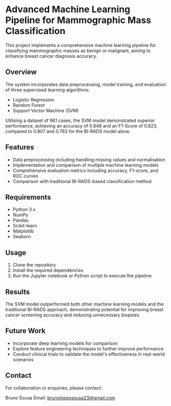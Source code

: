 # Advanced Machine Learning Pipeline for Mammographic Mass Classification

This project implements a comprehensive machine learning pipeline for classifying mammographic masses as benign or malignant, aiming to enhance breast cancer diagnosis accuracy.

## Overview

The system incorporates data preprocessing, model training, and evaluation of three supervised learning algorithms:

- Logistic Regression
- Random Forest
- Support Vector Machine (SVM)

Utilising a dataset of 961 cases, the SVM model demonstrated superior performance, achieving an accuracy of 0.848 and an F1-Score of 0.823, compared to 0.807 and 0.763 for the BI-RADS model alone.

## Features

- Data preprocessing including handling missing values and normalisation
- Implementation and comparison of multiple machine learning models
- Comprehensive evaluation metrics including accuracy, F1-score, and ROC curves
- Comparison with traditional BI-RADS-based classification method

## Requirements

- Python 3.x
- NumPy
- Pandas
- Scikit-learn
- Matplotlib
- Seaborn

## Usage

1. Clone the repository
2. Install the required dependencies
3. Run the Jupyter notebook or Python script to execute the pipeline

## Results

The SVM model outperformed both other machine learning models and the traditional BI-RADS approach, demonstrating potential for improving breast cancer screening accuracy and reducing unnecessary biopsies.

## Future Work

- Incorporate deep learning models for comparison
- Explore feature engineering techniques to further improve performance
- Conduct clinical trials to validate the model's effectiveness in real-world scenarios

## Contact

For collaboration or enquiries, please contact:

Bruno Sousa
Email: brunolopessousa23@gmail.com
